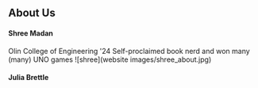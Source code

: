 ## About Us

#### Shree Madan
Olin College of Engineering '24
Self-proclaimed book nerd and won many (many) UNO games
![shree](website images/shree_about.jpg) 

#### Julia Brettle